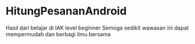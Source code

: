 # HitungPesananAndroid
Hasil dari belajar di IAK level beginner
Semoga sedikit wawasan ini dapat mempermudah dan berbagi ilmu bersama
